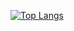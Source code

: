 [![Top Langs](https://github-readme-stats-sj-h4.vercel.app/api/top-langs/?username=sj-h4&hide=html)](https://github.com/anuraghazra/github-readme-stats)
